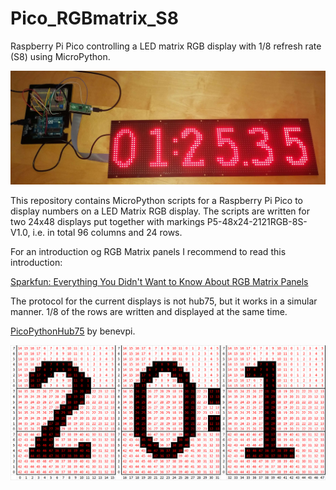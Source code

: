 # Pico_RGBmatrix_S8
Raspberry Pi Pico controlling a LED matrix RGB display with 1/8 refresh rate (S8) using MicroPython.

![RGB Matrix display.](https://github.com/anadyn/Pico_RGBmatrix_S8/blob/main/RGBdisplay_front.jpg)

This repository contains MicroPython scripts for a Raspberry Pi Pico to display numbers on a LED Matrix RGB display. The scripts are written for two 24x48 displays put together with markings P5-48x24-2121RGB-8S-V1.0, i.e. in total 96 columns and 24 rows.

For an introduction og RGB Matrix panels I recommend to read this introduction:

[Sparkfun: Everything You Didn't Want to Know About RGB Matrix Panels](https://www.sparkfun.com/news/2650)

The protocol for the current displays is not hub75, but it works in a simular manner. 1/8 of the rows are written and displayed at the same time.


[PicoPythonHub75](https://github.com/benevpi/PicoPythonHub75) by benevpi.




![Ordering of pixels.](https://github.com/anadyn/Pico_RGBmatrix_S8/blob/main/example_ordering_of_pixels.png)



